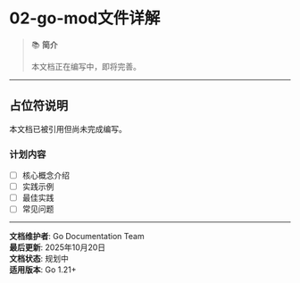 ﻿# 02-go-mod文件详解

> 📚 **简介**
>
> 本文档正在编写中，即将完善。

---

## 占位符说明

本文档已被引用但尚未完成编写。

### 计划内容

- [ ] 核心概念介绍
- [ ] 实践示例
- [ ] 最佳实践
- [ ] 常见问题

---

**文档维护者**: Go Documentation Team  
**最后更新**: 2025年10月20日  
**文档状态**: 规划中  
**适用版本**: Go 1.21+
